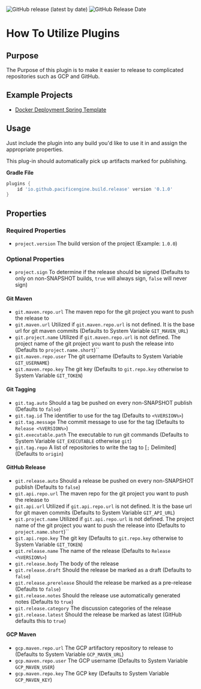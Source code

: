 ![GitHub release (latest by date)](https://img.shields.io/github/v/release/PacificEngine/build?style=flat-square)
![GitHub Release Date](https://img.shields.io/github/release-date/PacificEngine/build?label=last%20release&style=flat-square)

# How To Utilize Plugins
## Purpose
The Purpose of this plugin is to make it easier to release to complicated repositories such as GCP and GitHub.

## Example Projects
* [Docker Deployment Spring Template](https://github.com/PacificEngine/DockerDeployment/blob/main/api/build.gradle)

## Usage
Just include the plugin into any build you'd like to use it in and assign the appropriate properties.

This plug-in should automatically pick up artifacts marked for publishing. 

__Gradle File__
```groovy
plugins {
    id 'io.github.pacificengine.build.release' version '0.1.0'
}
```

## Properties
### Required Properties
* `project.version` The build version of the project (Example: `1.0.0`)

### Optional Properties
* `project.sign` To determine if the release should be signed (Defaults to only on non-SNAPSHOT builds, `true` will always sign, `false` will never sign)

#### Git Maven
* `git.maven.repo.url` The maven repo for the git project you want to push the release to
* `git.maven.url` Utilized if `git.maven.repo.url` is not defined. It is the base url for git maven commits (Defaults to System Variable `GIT_MAVEN_URL`)
* `git.project.name` Utilized if `git.maven.repo.url` is not defined. The project name of the git project you want to push the release into (Defaults to `project.name.short`)``
* `git.maven.repo.user` The git username (Defaults to System Variable `GIT_USERNAME`)
* `git.maven.repo.key` The git key (Defaults to `git.repo.key` otherwise to System Variable `GIT_TOKEN`)

#### Git Tagging
* `git.tag.auto` Should a tag be pushed on every non-SNAPSHOT publish (Defaults to `false`)
* `git.tag.id` The identifier to use for the tag (Defaults to `<%VERSION%>`)
* `git.tag.message` The commit message to use for the tag (Defaults to `Release <%VERSION%>`)
* `git.executable.path` The executable to run git commands (Defaults to System Variable `GIT_EXECUTABLE` otherwise `git`)
* `git.tag.repo` A list of repositories to write the tag to [`;` Delimited] (Defaults to `origin`)

#### GitHub Release
* `git.release.auto` Should a release be pushed on every non-SNAPSHOT publish (Defaults to `false`)
* `git.api.repo.url` The maven repo for the git project you want to push the release to
* `git.api.url` Utilized if `git.api.repo.url` is not defined. It is the base url for git maven commits (Defaults to System Variable `GIT_API_URL`)
* `git.project.name` Utilized if `git.api.repo.url` is not defined. The project name of the git project you want to push the release into (Defaults to `project.name.short`)``
* `git.api.repo.key` The git key (Defaults to `git.repo.key` otherwise to System Variable `GIT_TOKEN`)
* `git.release.name` The name of the release (Defaults to `Release <%VERSION%>`)
* `git.release.body` The body of the release
* `git.release.draft` Should the release be marked as a draft (Defaults to `false`)
* `git.release.prerelease` Should the release be marked as a pre-release (Defaults to `false`)
* `git.release.notes` Should the release use automatically generated notes (Defaults to `true`)
* `git.release.category` The discussion categories of the release
* `git.release.latest` Should the release be marked as latest (GitHub defaults this to `true`)

#### GCP Maven
* `gcp.maven.repo.url` The GCP artifactory repository to release to (Defaults to System Variable `GCP_MAVEN_URL`)
* `gcp.maven.repo.user` The GCP username (Defaults to System Variable `GCP_MAVEN_USER`)
* `gcp.maven.repo.key` The GCP key (Defaults to System Variable `GCP_MAVEN_KEY`)
